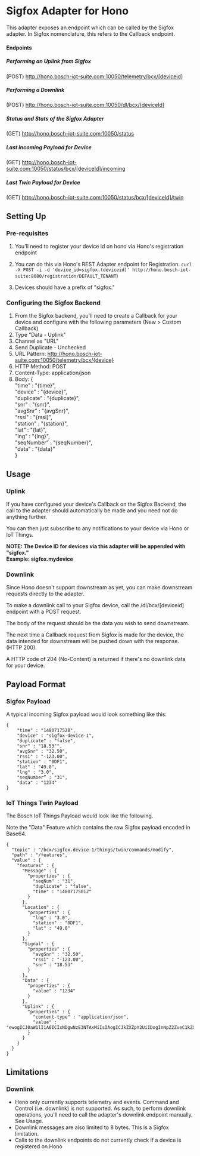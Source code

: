 # Sigfox Adapter for Hono

This adapter exposes an endpoint which can be called by the Sigfox adapter. In Sigfox nomenclature, this refers to the Callback endpoint. 

#### Endpoints

##### Performing an Uplink from Sigfox
(POST)	 http://hono.bosch-iot-suite.com:10050/telemetry/bcx/[deviceid]

##### Performing a Downlink			
(POST) http://hono.bosch-iot-suite.com:10050/dl/bcx/[deviceId]

##### Status and Stats of the Sigfox Adapter
(GET)	http://hono.bosch-iot-suite.com:10050/status  

##### Last Incoming Payload for Device
(GET)	http://hono.bosch-iot-suite.com:10050/status/bcx/[deviceId]/incoming

##### Last Twin Payload for Device
(GET)	http://hono.bosch-iot-suite.com:10050/status/bcx/[deviceId]/twin

## Setting Up

### Pre-requisites

1. You'll need to register your device id on hono via Hono's registration endpoint

2. You can do this via Hono's REST Adapter endpoint for Registration. 
```curl -X POST -i -d 'device_id=sigfox.(deviceid)' http://hono.bosch-iot-suite:8080/registration/DEFAULT_TENANT```)

3. Devices should have a prefix of "sigfox."

### Configuring the Sigfox Backend

1. From the Sigfox backend, you'll need to create a Callback for your device and configure with the following parameters (New > Custom Callback)
2. Type "Data - Uplink"
3. Channel as "URL"
4. Send Duplicate - Unchecked
5. URL Pattern: http://hono.bosch-iot-suite.com:10050/telemetry/bcx/{device}
6. HTTP Method: POST
7. Content-Type: application/json
8. Body: {  
	"time" : "{time}",  
	"device" : "{device}",  
	"duplicate" : "{duplicate}",  
	"snr" : "{snr}",  
	"avgSnr" : "{avgSnr}",  
	"rssi" : "{rssi}",  
	"station" : "{station}",  
	"lat" : "{lat}",  
	"lng" : "{lng}",  
	"seqNumber” : "{seqNumber}",  
	"data" : "{data}"  
}  

## Usage

### Uplink

If you have configured your device's Callback on the Sigfox Backend, the call to the adapter should automatically be made and you need not do anything further.

You can then just subscribe to any notifications to your device via Hono or IoT Things.

**NOTE: The Device ID for devices via this adapter will be appended with "sigfox."**  
**Example: sigfox.mydevice**  

### Downlink

Since Hono doesn't support downstream as yet, you can make downstream requests directly to the adapter.

To make a downlink call to your Sigfox device, call the /dl/bcx/[deviceid] endpoint with a POST request.

The body of the request should be the data you wish to send downstream.

The next time a Callback request from Sigfox is made for the device, the data intended for downstream will be pushed down with the response. (HTTP 200).

A HTTP code of 204 (No-Content) is returned if there's no downlink data for your device.

## Payload Format

### Sigfox Payload
A typical incoming Sigfox payload would look something like this:

```
{
	"time" : "1480717528",
	"device" : "sigfox-device-1",
	"duplicate" : "false",
	"snr" : "18.53"",
	"avgSnr" : "32.50",
	"rssi" : "-123.00",
	"station" : "0DF1",
	"lat" : "49.0",
	"lng" : "3.0",
	"seqNumber” : "31",
	"data" : "1234"
}
```

### IoT Things Twin Payload
The Bosch IoT Things Payload would look like the following. 

Note the "Data" Feature which contains the raw Sigfox payload encoded in Base64.

```
{
  "topic" : "/bcx/sigfox.device-1/things/twin/commands/modify",
  "path" : "/features",
  "value" : {
    "features" : {
      "Message" : {
        "properties" : {
          "seqNum" : "31",
          "duplicate" : "false",
          "time" : "14807175012"
        }
      },
      "Location" : {
        "properties" : {
          "lng" : "3.0",
          "station" : "0DF1",
          "lat" : "49.0"
        }
      },
      "Signal" : {
        "properties" : {
          "avgSnr" : "32.50",
          "rssi" : "-123.00",
          "snr" : "18.53"
        }
      },
      "Data" : {
        "properties" : {
          "value" : "1234"
        }
      },
      "Uplink" : {
        "properties" : {
          "content-type" : "application/json",
          "value" : "ewogICJ0aW1lIiA6ICIxNDgwNzE3NTAxMiIsIAogICJkZXZpY2UiIDogInNpZ2ZveC1kZXZpY2UtMSIsCiAgImR1cGxpY2F0ZSIgOiAiZmFsc2UiLAogICJzbnIiIDogIjE4LjUzIiwKICAiYXZnU25yIiA6ICIzMi41MCIsCiAgInJzc2kiIDogIi0xMjMuMDAiLAogICJzdGF0aW9uIiA6ICIwREYxIiwKICAibGF0IiA6ICI0OS4wIiwKICAibG5nIiA6ICIzLjAiLAogICJzZXFOdW0iIDogIjMxIiwKICAiZGF0YSIgOiAiMTIzNCIKfQ=="
        }
      }
    }
  }
}
```

## Limitations

### Downlink

- Hono only currently supports telemetry and events. Command and Control (i.e. downlink) is not supported. As such, to perform downlink operations, you'll need to call the adapter's downlink endpoint manually. See Usage.
- Downlink messages are also limited to 8 bytes. This is a Sigfox limitation.
- Calls to the downlink endpoints do not currently check if a device is registered on Hono
